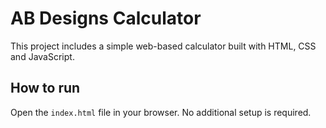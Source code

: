 # AB Designs Calculator

This project includes a simple web-based calculator built with HTML, CSS and JavaScript.

## How to run

Open the `index.html` file in your browser. No additional setup is required.
